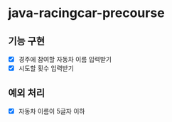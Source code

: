 # java-racingcar-precourse
## 기능 구현
- [x] 경주에 참여할 자동차 이름 입력받기
- [x] 시도할 횟수 입력받기

## 예외 처리
- [x] 자동차 이름이 5글자 이하